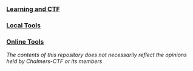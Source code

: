 ### [Learning and CTF](learning_&_CTF.md)

### [Local Tools](local_tools.md)

### [Online Tools](online_tools.md)



*The contents of this repository does not necessarily reflect the opinions held by Chalmers-CTF or its members*
